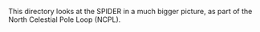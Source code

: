 This directory looks at the SPIDER in a much bigger picture, as part of the North Celestial Pole Loop (NCPL).
